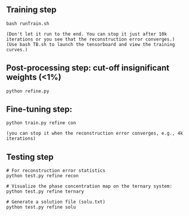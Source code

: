 ## Training step

```
bash runTrain.sh 

(Don't let it run to the end. You can stop it just after 10k iterations or you see that the reconstruction error converges.)
(Use bash TB.sh to launch the tensorboard and view the training curves.)
```

## Post-processing step: cut-off insignificant weights (<1%)
```
python refine.py

```

## Fine-tuning step:
```
python train.py refine con

(you can stop it when the reconstruction error converges, e.g., 4k iterations)

```

## Testing step
```
# For reconstruction error statistics
python test.py refine recon

# Visualize the phase concentration map on the ternary system:
python test.py refine ternary

# Generate a solution file (solu.txt)
python test.py refine solu 
```
	
